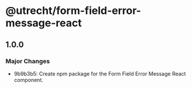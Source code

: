 # @utrecht/form-field-error-message-react

## 1.0.0

### Major Changes

- 9b9b3b5: Create npm package for the Form Field Error Message React component.
